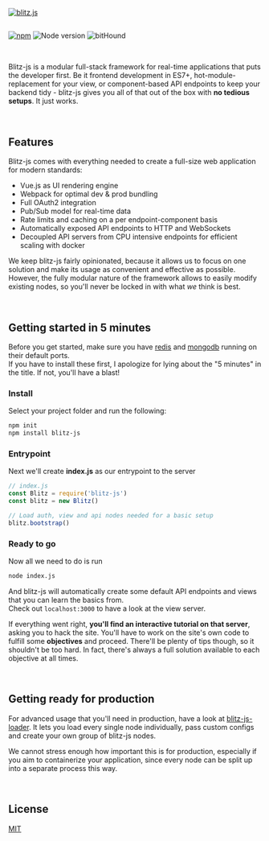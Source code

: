 [![blitz.js](https://i.imgur.com/lotIdMo.png)](https://github.com/nexus-devs)

##  

[![npm](https://img.shields.io/npm/v/blitz-js.svg)](https://npmjs.org/blitz-js)
![Node version](http://img.shields.io/badge/node-+8.10.LTS-brightgreen.svg)
![bitHound](https://img.shields.io/bithound/dependencies/github/nexus-devs/blitz-js.svg)


<br>

Blitz-js is a modular full-stack framework for real-time applications that puts
the developer first. Be it frontend development in ES7+,
hot-module-replacement for your view, or component-based API endpoints to keep
your backend tidy - blitz-js gives you all of that out of the box with
**no tedious setups**. It just works.

<br>

## Features
Blitz-js comes with everything needed to create a full-size
web application for modern standards:
- Vue.js as UI rendering engine
- Webpack for optimal dev & prod bundling
- Full OAuth2 integration
- Pub/Sub model for real-time data
- Rate limits and caching on a per endpoint-component basis
- Automatically exposed API endpoints to HTTP and WebSockets
- Decoupled API servers from CPU intensive endpoints for efficient scaling with
  docker

We keep blitz-js fairly opinionated, because it allows us to
focus on one solution and make its usage as convenient and effective as possible.
However, the fully modular nature of the framework allows to easily modify
existing nodes, so you'll never be locked in with what *we* think is best.

<br>

## Getting started in 5 minutes
Before you get started, make sure you have [redis](https://redis.io/) and
[mongodb](https://www.mongodb.com/download-center?jmp=nav#community) running on their default ports.<br>
If you have to install these first, I apologize for lying about the "5 minutes"
in the title. If not, you'll have a blast!

### Install
Select your project folder and run the following:
```sh
npm init
npm install blitz-js
```

### Entrypoint
Next we'll create **index.js** as our entrypoint to the server
```js
// index.js
const Blitz = require('blitz-js')
const blitz = new Blitz()

// Load auth, view and api nodes needed for a basic setup
blitz.bootstrap()
```

### Ready to go
Now all we need to do is run
```sh
node index.js
```
And blitz-js will automatically create some default API endpoints and views
that you can learn the basics from. <br>
Check out `localhost:3000` to have a look at the view server.

If everything went right, **you'll find an interactive tutorial on that server**,
asking you to hack the site. You'll have to work on the site's own code to
fulfill some **objectives** and proceed. There'll be plenty of tips though, so
it shouldn't be too hard. In fact, there's always a full solution available
to each objective at all times.

<br>

## Getting ready for production
For advanced usage that you'll need in production, have a look at [blitz-js-loader](https://github.com/nexus-devs/blitz-js-loader). It lets you
load every single node individually, pass custom configs and create your own
group of blitz-js nodes.

We cannot stress enough how important this is for production, especially if
you aim to containerize your application, since every node can be
split up into a separate process this way.

<br>

## License
[MIT](/LICENSE)
